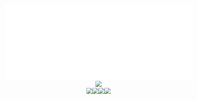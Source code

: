 <p align="center">
  <!-- local: my header image -->
  <img src="crop.gif" width="500" height="200">
  <br>
  <!-- getloli: profile views counter -->
  <img src="https://count.getloli.com/get/@umisn0w?theme=rule34">
  <br>
  <!-- socials: discord,bitcoin,twitter,reddit (that's all for now) -->
  <a href="https://discord.gg/EVNS8den"><img src="https://img.shields.io/badge/Discord-7289da?style=for-the-badge&logo=discord&logoColor=white"></a><a href="https://www.blockchain.com/explorer/addresses/btc/1umiLyj5STggSz5RWLJpWSvubA8WTbev3"><img src="https://img.shields.io/badge/Bitcoin-000000?style=for-the-badge&logo=bitcoin&logoColor=white"></a><a href="https://twitter.com/umisn0w"><img src="https://img.shields.io/badge/Twitter-1DA1F2?style=for-the-badge&logo=twitter&logoColor=white"></a><a href="https://reddit.com/u/umisn0w"><img src="https://img.shields.io/badge/Reddit-FF4500?style=for-the-badge&logo=reddit&logoColor=white"></a>
</p>
